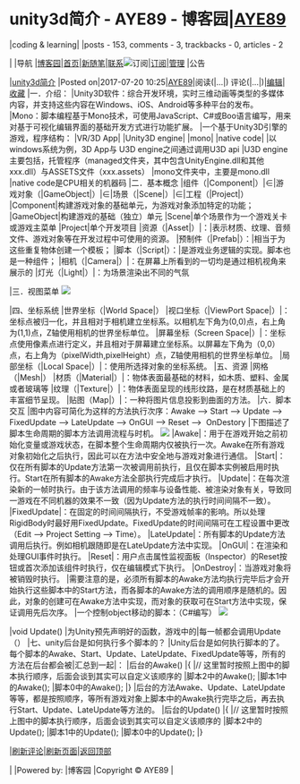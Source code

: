 
# unity3d简介 - AYE89 - 博客园|[AYE89](https://www.cnblogs.com/eniac1946/)
|coding & learning|
|posts - 153, comments - 3, trackbacks - 0, articles - 2

|
|导航
|[博客园](https://www.cnblogs.com/)|[首页](https://www.cnblogs.com/eniac1946/)|[新随笔](https://i.cnblogs.com/EditPosts.aspx?opt=1)|[联系](https://msg.cnblogs.com/send/AYE89)![订阅](//www.cnblogs.com/images/xml.gif)|[订阅](https://www.cnblogs.com/eniac1946/rss)|[管理](https://i.cnblogs.com/)
|公告


|[unity3d简介](https://www.cnblogs.com/eniac1946/p/7209773.html)
|Posted on|2017-07-20 10:25|[AYE89](https://www.cnblogs.com/eniac1946/)|阅读(|...|) 评论(|...|)|[编辑](https://i.cnblogs.com/EditPosts.aspx?postid=7209773)|[收藏](#)
|一．介绍：
|Unity3D软件：综合开发环境，实时三维动画等类型的多媒体内容，并支持这些内容在Windows、iOS、Android等多种平台的发布。
|Mono：脚本编程基于Mono技术，可使用JavaScript、C\#或Boo语言编写，用来对基于可视化编辑界面的基础开发方式进行功能扩展。
|一个基于Unity3D引擎的游戏，程序结构：
|VR/3D App|
|Unity3D engine|
|mono|
|native code|
|以windows系统为例，3D App与 U3D engine之间通过调用U3D api
|U3D engine主要包括，托管程序（managed文件夹，其中包含UnityEngine.dll和其他xxx.dll）与ASSETS文件（xxx.assets）
|mono文件夹中，主要是mono.dll
|native code是CPU相关的机器码
|二．基本概念
|组件（|Component|）|∈|游戏对象（|GameObject|）|∈|场景（|Scene|）|∈|工程（|Project|）
|Component|构建游戏对象的基础单元，为游戏对象添加特定的功能；
|GameObject|构建游戏的基础（独立）单元
|Scene|单个场景作为一个游戏关卡或游戏主菜单
|Project|单个开发项目
|资源（|Asset|）|：|表示材质、纹理、音频文件、游戏对象等在开发过程中可使用的资源。
|预制件（|Prefab|）：|相当于为这些重复物体创建一个模板；
|脚本（|Script|）：|是游戏业务逻辑的实现。脚本也是一种组件；
|相机（|Camera|）|：在屏幕上所看到的一切均是通过相机视角来展示的
|灯光（|Light|）|：为场景渲染出不同的气氛

|三．视图菜单
![](https://images2015.cnblogs.com/blog/1181483/201707/1181483-20170720102339005-2128836243.png)

|四、坐标系统
|世界坐标（|World Space|）
|视口坐标（|ViewPort Space|）|：坐标点被归一化，并且相对于相机建立坐标系。以相机左下角为(0,0)点，右上角为(1,1)点，Z轴使用相机的世界坐标单位。
|屏幕坐标（Screen Space|）|：坐标点使用像素点进行定义，并且相对于屏幕建立坐标系。以屏幕左下角为（0,0）点，右上角为（pixelWidth,pixelHeight）点，Z轴使用相机的世界坐标单位。
|局部坐标（|Local Space|）|：使用所选择对象的坐标系统。
|五、资源
|网格（|Mesh|）
|材质（|Material|）|：物体表面最基础的材料，如木质、塑料、金属或者玻璃等
|纹理（|Texture|）|：物体表面呈现的线形纹路，是在材质基础上的丰富细节呈现。
|贴图（Map|）|：一种将图片信息投影到曲面的方法。
|六．脚本交互
|图中内容可简化为这样的方法执行次序：Awake --> Start --> Update --> FixedUpdate --> LateUpdate --> OnGUI --> Reset -->  OnDestory
|下图描述了脚本生命周期的脚本方法调用流程与时机。
![](https://images2015.cnblogs.com/blog/1181483/201707/1181483-20170720102404646-749462452.png)
|Awake|：用于在游戏开始之前初始化变量或游戏状态，在脚本整个生命周期内仅被执行一次。Awake在所有游戏对象初始化之后执行，因此可以在方法中安全地与游戏对象进行通信。
|Start|：仅在所有脚本的Update方法第一次被调用前执行，且仅在脚本实例被启用时执行。Start在所有脚本的Awake方法全部执行完成后才执行。
|Update|：在每次渲染新的一帧时执行。由于该方法调用的频率与设备性能、被渲染对象有关，导致同一游戏在不同机器的效果不一致（因为Update方法的执行时间间隔不一致）。
|FixedUpdate|：在固定的时间间隔执行，不受游戏帧率的影响。所以处理RigidBody时最好用FixedUpdate。FixedUpdate的时间间隔可在工程设置中更改（Edit --> Project Setting --> Time）。
|LateUpdate|：所有脚本的Update方法调用后执行。例如相机跟随即是在LateUpdate方法中实现。
|OnGUI|：在渲染和处理GUI事件时执行。
|Reset|：用户点击属性监视面板（Inspector）的Reset按钮或首次添加该组件时执行，仅在编辑模式下执行。
|OnDestroy|：当游戏对象将被销毁时执行。
|需要注意的是，必须所有脚本的Awake方法均执行完毕后才会开始执行这些脚本中的Start方法，而各脚本的Awake方法的调用顺序是随机的。因此，对象的创建可在Awake方法中实现，而对象的获取可在Start方法中实现，保证调用先后次序。
|一个控制object移动的脚本：（C\#编写）
![](https://images2015.cnblogs.com/blog/1181483/201707/1181483-20170720102425849-333426196.png)

|void Update()
|为Unity预先声明好的函数，游戏中的|每一帧都会调用Update（）
|七、unity后台是如何执行多个脚本的？
|Unity后台是如何执行脚本的了。每个脚本的Awake、Start、Update、LateUpdate、FixedUpdate等等，所有的方法在后台都会被|汇总到一起|：
|后台的Awake()
|{
|// 这里暂时按照上图中的脚本执行顺序，后面会谈到其实可以自定义该顺序的
|脚本2中的Awake();
|脚本1中的Awake();
|脚本0中的Awake();
|}
|后台的方法Awake、Update、LateUpdate等等，都是按照顺序，等所有游戏对象上脚本中的Awake执行完毕之后，再去执行Start、Update、LateUpdate等方法的。
|后台的Update()
|{
|// 这里暂时按照上图中的脚本执行顺序，后面会谈到其实可以自定义该顺序的
|脚本2中的Update();
|脚本1中的Update();
|脚本0中的Update();
|}







|[刷新评论](javascript:void(0);)|[刷新页面](#)|[返回顶部](#top)






|
|Powered by:
|博客园
|Copyright © AYE89
|
